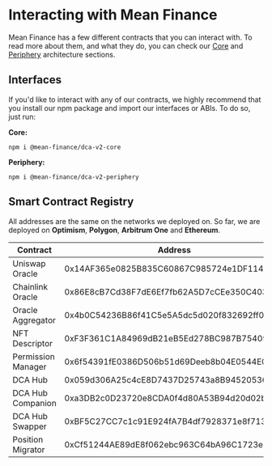 # Interacting with Mean Finance

Mean Finance has a few different contracts that you can interact with. To read more about them, and what they do, you can check our [Core](../architecture/core/) and [Periphery](../architecture/periphery/) architecture sections.

## Interfaces

If you'd like to interact with any of our contracts, we highly recommend that you install our npm package and import our interfaces or ABIs. To do so, just run:

**Core:**

`npm i @mean-finance/dca-v2-core`

**Periphery:**

`npm i @mean-finance/dca-v2-periphery`

## Smart Contract Registry

All addresses are the same on the networks we deployed on. So far, we are deployed on **Optimism**, **Polygon**, **Arbitrum One** and **Ethereum**.

| **Contract**       | **Address**                                |
| ------------------ | ------------------------------------------ |
| Uniswap Oracle     | 0x14AF365e0825B835C60867C985724e1DF11449ad |
| Chainlink Oracle   | 0x86E8cB7Cd38F7dE6Ef7fb62A5D7cCEe350C40310 |
| Oracle Aggregator  | 0x4b0C54236B86f41C5e5A5dc5d020f832692ff06d |
| NFT Descriptor     | 0xF3F361C1A84969dB21eB5Ed278BC987B7540923C |
| Permission Manager | 0x6f54391fE0386D506b51d69Deeb8b04E0544E088 |
| DCA Hub            | 0x059d306A25c4cE8D7437D25743a8B94520536BD5 |
| DCA Hub Companion  | 0xa3DB2c0D23720e8CDA0f4d80A53B94d20d02b061 |
| DCA Hub Swapper    | 0xBF5C27CC7c1c91E924fA7B4df7928371e8f713a6 |
| Position Migrator  | 0xCf51244AE89dE8f062ebc963C64bA96C1723e27e |
